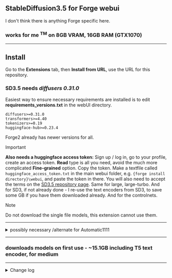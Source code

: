 ## StableDiffusion3.5 for Forge webui ##
I don't think there is anything Forge specific here.
### works for me <sup>TM</sup> on 8GB VRAM, 16GB RAM (GTX1070) ###

---
## Install ##
Go to the **Extensions** tab, then **Install from URL**, use the URL for this repository.
### SD3.5 needs *diffusers 0.31.0* ###

Easiest way to ensure necessary requirements are installed is to edit **requirements_versions.txt** in the webUI directory.
```
diffusers>=0.31.0
transformers>=4.40
tokenizers>=0.19
huggingface-hub>=0.23.4
```

Forge2 already has newer versions for all.

>[!IMPORTANT]
> **Also needs a huggingface access token:**
> Sign up / log in, go to your profile, create an access token. **Read** type is all you need, avoid the much more complicated **Fine-grained** option. Copy the token. Make a textfile called `huggingface_access_token.txt` in the main webui folder, e.g. `{forge install directory}\webui`, and paste the token in there. You will also need to accept the terms on the [SD3.5 repository page](https://huggingface.co/stabilityai/stable-diffusion-3.5-medium). Same for large, large-turbo. And for SD3, if not already done - I re-use the text encoders from SD3, to save some GB if you have them downloaded already. And for the controlnets.

>[!NOTE]
> Do not download the single file models, this extension cannot use them.

---
<details>
<summary>possibly necessary /alternate for Automatic1111</summary>

* open a console in the webui directory
* enter ```venv\scripts\activate```
* enter ```pip install -r requirements_versions.txt``` after making the updates listed above
</details>

---
### downloads models on first use - ~15.1GB including T5 text encoder, for medium ###

---
<details>
<summary>Change log</summary>

#### 19/02/2025 ####
* first upload, had this sitting around for months. Derived from my SD3 extension. It should be possible to use SD3.5 with the SD3 extension as the pipeline is the same. But LoRAs will be different, as will controlnets, so I decided to separate.
* Controlnets are untested; I can generate with *large*, but it takes ~10minutes.

